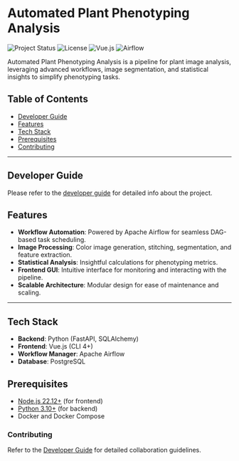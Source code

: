 # Automated Plant Phenotyping Analysis

![Project Status](https://img.shields.io/badge/status-active-brightgreen)
![License](https://img.shields.io/badge/license-MIT-blue)
![Vue.js](https://img.shields.io/badge/frontend-Vue.js-4FC08D)
![Airflow](https://img.shields.io/badge/workflow-Apache%20Airflow-007A88)

Automated Plant Phenotyping Analysis is a pipeline for plant image analysis, leveraging advanced workflows, image segmentation, and statistical insights to simplify phenotyping tasks.

## Table of Contents

- [Developer Guide](#developerguide)
- [Features](#features)
- [Tech Stack](#tech-stack)
- [Prerequisites](#Prerequisites)
- [Contributing](#contributing)


---

## Developer Guide

Please refer to the [developer guide](https://automatedplantphenotypinganalysisdocs.readthedocs.io/en/latest/developer_guide.html) for detailed info about the project.

## Features

- **Workflow Automation**: Powered by Apache Airflow for seamless DAG-based task scheduling.
- **Image Processing**: Color image generation, stitching, segmentation, and feature extraction.
- **Statistical Analysis**: Insightful calculations for phenotyping metrics.
- **Frontend GUI**: Intuitive interface for monitoring and interacting with the pipeline.
- **Scalable Architecture**: Modular design for ease of maintenance and scaling.

---

## Tech Stack

- **Backend**: Python (FastAPI, SQLAlchemy)
- **Frontend**: Vue.js (CLI 4+)
- **Workflow Manager**: Apache Airflow
- **Database**: PostgreSQL


## Prerequisites

- [Node.js 22.12+](https://nodejs.org/) (for frontend)
- [Python 3.10+](https://www.python.org/) (for backend)
- Docker and Docker Compose

### Contributing

Refer to the [Developer Guide](https://automatedplantphenotypinganalysisdocs.readthedocs.io/en/latest/collaboration_guidelines.html) for detailed collaboration guidelines.
